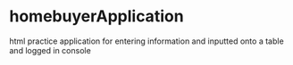 # homebuyerApplication
html practice application for entering information and inputted onto a table and logged in console 
